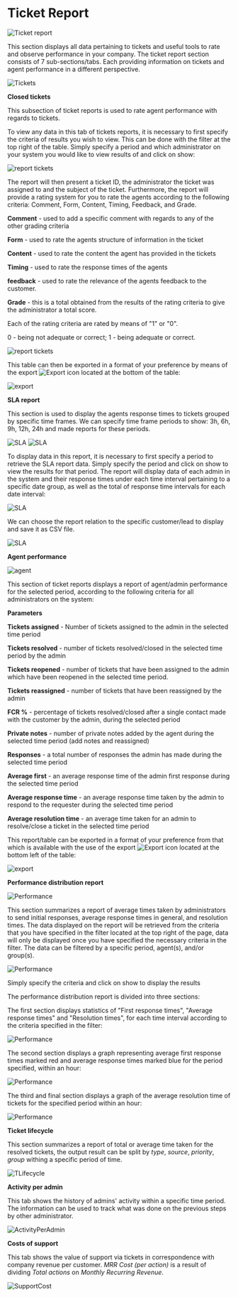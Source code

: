 Ticket Report
==============

![Ticket report](1.png)

This section displays all data pertaining to tickets and useful tools to rate and observe performance in your company. The ticket report section consists of 7 sub-sections/tabs. Each providing information on tickets and agent performance in a different perspective.

![Tickets](2.png)

**Closed tickets**

This subsection of ticket reports is used to rate agent performance with regards to tickets.

To view any data in this tab of tickets reports, it is necessary to first specify the criteria of results you wish to view. This can be done with the filter at the top right of the table. Simply specify a period and which administrator on your system you would like to view results of and click on show:

![report tickets](3.png)

The report will then present a ticket ID, the administrator the ticket was assigned to and the subject of the ticket. Furthermore, the report will provide a rating system for you to rate the agents according to the following criteria: Comment,	Form,	Content,	Timing,	Feedback, and	Grade.

**Comment** - used to add a specific comment with regards to any of the other grading criteria

**Form** - used to rate the agents structure of information in the ticket

**Content** - used to rate the content the agent has provided in the tickets

**Timing** - used to rate the response times of the agents

**feedback** - used to rate the relevance of the agents feedback to the customer.

**Grade** - this is a total obtained from the results of the rating criteria to give the administrator a total score.

Each of the rating criteria are rated by means of "1" or "0".

0 - being not adequate or correct;
1 - being adequate or correct.

![report tickets](3.1.png)

This table can then be exported in a format of your preference by means of the export <icon class="image-icon">![Export](export.png)</icon> icon located at the bottom of the table:

![export](export1.png)

**SLA report**

This section is used to display the agents response times to tickets grouped by specific time frames. We can specify time frame periods to show: 3h, 6h, 9h, 12h, 24h  and made reports for these periods.

![SLA](4.png)
![SLA](4.1.png)

To display data in this report, it is necessary to first specify a period to retrieve the SLA report data. Simply specify the period and click on show to view the results for that period. The report will display data of each admin in the system and their response times under each time interval pertaining to a specific date group, as well as the total of response time intervals for each date interval:

![SLA](5.png)

We can choose the report relation to the specific customer/lead to display and save it as CSV file.

![SLA](5.1.png)

**Agent performance**

![agent](6.png)

This section of ticket reports displays a report of agent/admin performance for the selected period, according to the following criteria for all administrators on the system:


**Parameters**

**Tickets assigned** - Number of tickets assigned to the admin in the selected time period

**Tickets resolved** - number of tickets resolved/closed in the selected time period by the admin

**Tickets reopened** - number of tickets that have been assigned to the admin which have been reopened in the selected time period.

**Tickets reassigned** - number of tickets that have been reassigned by the admin

**FCR %** - percentage of tickets resolved/closed after a single contact made with the customer by the admin, during the selected period

**Private notes** - number of private notes added by the agent during the selected time period (add notes and reassigned)

**Responses**	- a total number of responses the admin has made during the selected time period

**Average first**	- an average response time of the admin first response during the selected time period

**Average response time**	- an average response time taken by the admin to respond to the requester during the selected time period

**Average resolution time** - an average time taken for an admin to resolve/close a ticket in the selected time period

This report/table can be exported in a format of your preference from that which is available with the use of the export <icon class="image-icon">![Export](export.png)</icon> icon located at the bottom left of the table:

![export](export1.png)


**Performance distribution report**

![Performance](7.png)

This section summarizes a report of average times taken by administrators to send initial responses, average response times in general, and resolution times. The data displayed on the report will be retrieved from the criteria that you have specified in the filter located at the top right of the page, data will only be displayed once you have specified the necessary criteria in the filter. The data can be filtered by a specific period, agent(s), and/or group(s).

![Performance](8.png)

Simply specify the criteria and click on show to display the results


The performance distribution report is divided into three sections:

The first section displays statistics of "First response times", "Average response times" and "Resolution times", for each time interval according to the criteria specified in the filter:

![Performance](11.png)

The second section displays a graph representing average first response times marked red and average response times marked blue for the period specified, within an hour:

![Performance](9.png)

The third and final section displays a graph of the average resolution time of tickets for the specified period within an hour:

![Performance](10.png)


**Ticket lifecycle**

This section summarizes a report of total or average time taken for the resolved tickets, the output result can be split by *type*, *source*, *priority*, *group* withing a specific period of time.

![TLifecycle](tlifecycle.png)

**Activity per admin**

This tab shows the history of admins' activity within a specific time period. The information can be used to track what was done on the previous steps by other administrator.

![ActivityPerAdmin](adminactivity.png)

**Costs of support**

This tab shows the value of support via tickets in correspondence with company revenue per customer. *MRR Cost (per action)* is a result of dividing *Total actions* on *Monthly Recurring Revenue*.

![SupportCost](supportcost.png)
